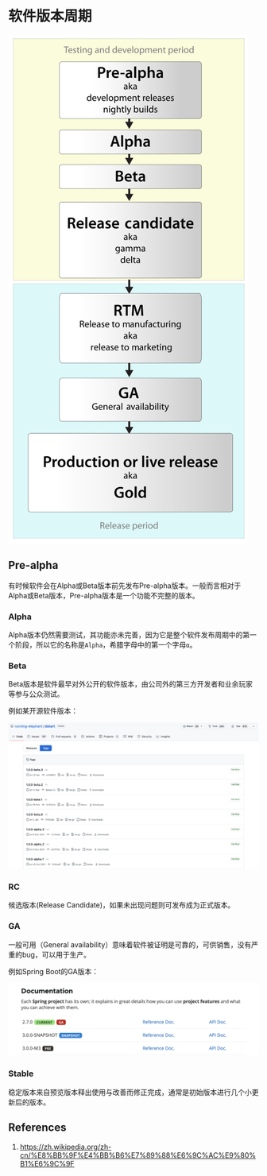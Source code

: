 # 软件版本周期

![Software_dev2](%E8%BD%AF%E4%BB%B6%E7%89%88%E6%9C%AC%E5%91%A8%E6%9C%9F_assets/Software_dev2.png '软件版本周期')

## Pre-alpha

有时候软件会在Alpha或Beta版本前先发布Pre-alpha版本。一般而言相对于Alpha或Beta版本，Pre-alpha版本是一个功能不完整的版本。

### Alpha

Alpha版本仍然需要测试，其功能亦未完善，因为它是整个软件发布周期中的第一个阶段，所以它的名称是`Alpha`，希腊字母中的第一个字母`α`。

### Beta

Beta版本是软件最早对外公开的软件版本，由公司外的第三方开发者和业余玩家等参与公众测试。 

例如某开源软件版本：

![image-20220615214659166](%E8%BD%AF%E4%BB%B6%E7%89%88%E6%9C%AC%E5%91%A8%E6%9C%9F_assets/release_of_alpha_and_beta.png 'datart前期版本')

### RC

候选版本(Release Candidate)，如果未出现问题则可发布成为正式版本。

### GA

一般可用（General availability）意味着软件被证明是可靠的，可供销售，没有严重的bug，可以用于生产。

例如Spring Boot的GA版本：

![springboot_release_of_ga.png](%E8%BD%AF%E4%BB%B6%E7%89%88%E6%9C%AC%E5%91%A8%E6%9C%9F_assets/springboot_release_of_ga.png ' Spring Boot的GA版本')

### Stable

稳定版本来自预览版本释出使用与改善而修正完成，通常是初始版本进行几个小更新后的版本。

## References

1. https://zh.wikipedia.org/zh-cn/%E8%BB%9F%E4%BB%B6%E7%89%88%E6%9C%AC%E9%80%B1%E6%9C%9F

